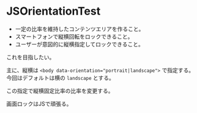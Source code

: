 # JSOrientationTest

* 一定の比率を維持したコンテンツエリアを作ること。
* スマートフォンで縦横回転をロックできること。
* ユーザーが意図的に縦横指定してロックできること。

これを目指したい。

主に、縦横は `<body data-orientation="portrait|landscape">` で指定する。
今回はデフォルトは横の `landscape` とする。

この指定で縦横固定比率の比率を変更する。

画面ロックはJSで頑張る。

